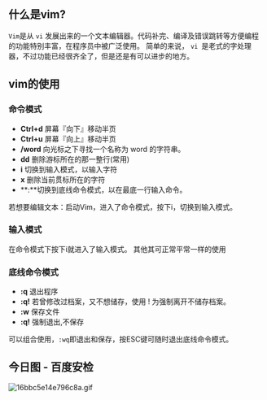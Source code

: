 ## 什么是vim?
`Vim`是从 `vi` 发展出来的一个文本编辑器。代码补完、编译及错误跳转等方便编程的功能特别丰富，在程序员中被广泛使用。
简单的来说， `vi `是老式的字处理器，不过功能已经很齐全了，但是还是有可以进步的地方。

## vim的使用
### 命令模式

- **Ctrl+d** 屏幕『向下』移动半页
- **Ctrl+u** 屏幕『向上』移动半页
- **/word** 向光标之下寻找一个名称为 word 的字符串。
- **dd** 删除游标所在的那一整行(常用)
- **i** 切换到输入模式，以输入字符
- **x** 删除当前贯标所在的字符
- **:**切换到底线命令模式，以在最底一行输入命令。


若想要编辑文本：启动Vim，进入了命令模式，按下i，切换到输入模式。

### 输入模式
在命令模式下按下i就进入了输入模式。
其他其可正常平常一样的使用
### 底线命令模式
 - **:q** 退出程序
 - **:q!** 若曾修改过档案，又不想储存，使用 ! 为强制离开不储存档案。
 - **:w** 保存文件
 - **:q!** 强制退出,不保存

可以组合使用，`:wq`即退出和保存，按ESC键可随时退出底线命令模式。

## 今日图 - 百度安检
![16bbc5e14e796c8a.gif](../../images/16bbc5e14e796c8a.gif)
